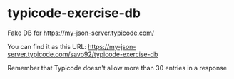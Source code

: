 # typicode-exercise-db
Fake DB for https://my-json-server.typicode.com/

You can find it as this URL: https://my-json-server.typicode.com/savo92/typicode-exercise-db

Remember that Typicode doesn't allow more than 30 entries in a response
